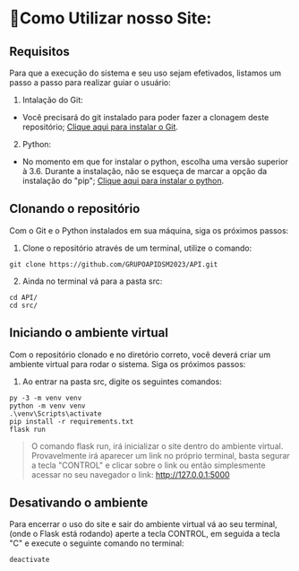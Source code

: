 # 🤔Como Utilizar nosso Site:

## Requisitos

Para que a execução do sistema e seu uso sejam efetivados, listamos um passo a passo para realizar guiar o usuário:

1. Intalação do Git:
  - Você precisará do git instalado para poder fazer a clonagem deste repositório; [Clique aqui para instalar o Git](https://git-scm.com/downloads). 

2. Python:
  - No momento em que for instalar o python, escolha uma versão superior à 3.6. Durante a instalação, não se esqueça de marcar a opção da instalação do "pip"; [Clique aqui para instalar o python](https://www.python.org/downloads/).

## Clonando o repositório

Com o Git e o Python instalados em sua máquina, siga os próximos passos:

1. Clone o repositório através de um terminal, utilize o comando:

```
git clone https://github.com/GRUPOAPIDSM2023/API.git
``` 

2. Ainda no terminal vá para a pasta src:
```
cd API/
cd src/
```

## Iniciando o ambiente virtual

Com o repositório clonado e no diretório correto, você deverá criar um ambiente virtual para rodar o sistema. Siga os próximos passos:

1. Ao entrar na pasta src, digite os seguintes comandos:
```
py -3 -m venv venv
python -m venv venv
.\venv\Scripts\activate
pip install -r requirements.txt
flask run
```

> O comando flask run, irá inicializar o site dentro do ambiente virtual.
> Provavelmente irá aparecer um link no próprio terminal, basta segurar a tecla "CONTROL" e clicar sobre o link ou então simplesmente acessar no seu navegador o link: http://127.0.0.1:5000

## Desativando o ambiente

Para encerrar o uso do site e sair do ambiente virtual vá ao seu terminal, (onde o Flask está rodando) aperte a tecla CONTROL, em seguida a tecla "C" e execute o seguinte comando no terminal:
```
deactivate
```
